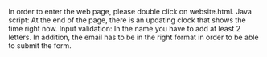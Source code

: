 In order to enter the web page, please double click on website.html.
Java script: At the end of the page, there is an updating clock that shows the time right now.
Input validation: In the name you have to add at least 2 letters. In addition, the email has to be in the right format
in order to be able to submit the form.
